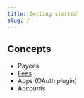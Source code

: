 ```yaml
---
title: Getting started
slug: /
---
```


## Concepts

- Payees
- [Fees](/fees)
- Apps (OAuth plugin)
- Accounts
